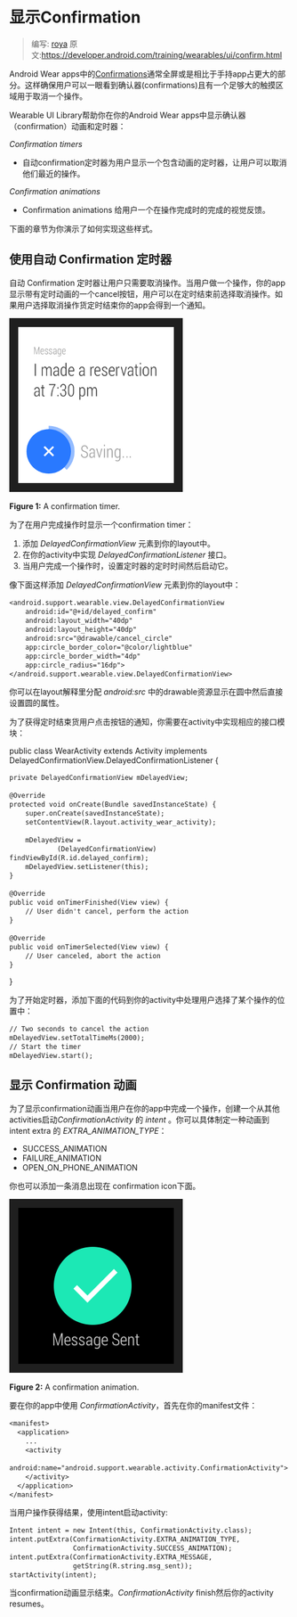 # 显示Confirmation

> 编写: [roya](https://github.com/RoyaAoki) 原文:<https://developer.android.com/training/wearables/ui/confirm.html>

<!--Confirmations in Android Wear apps use the whole screen or a larger portion of it than those in handheld apps. This ensures that users can see these confirmations by just glancing at the screen and that they have large enough touch targets to cancel an action.-->

Android Wear apps中的[Confirmations](https://developer.android.com/design/wear/patterns.html#Countdown)通常全屏或是相比于手持app占更大的部分。这样确保用户可以一眼看到确认器(confirmations)且有一个足够大的触摸区域用于取消一个操作。

<!--The Wearable UI Library helps you show confirmation animations and timers in your Android Wear apps:-->
Wearable UI Library帮助你在你的Android Wear apps中显示确认器（confirmation）动画和定时器：

<!--Confirmation timers
Automatic confirmation timers show users an animated timer that lets them cancel an action they just performed.
Confirmation animations
Confirmation animations give users visual feedback when they complete an action.-->

*Confirmation timers*

* 自动confirmation定时器为用户显示一个包含动画的定时器，让用户可以取消他们最近的操作。


*Confirmation animations*

* Confirmation animations 给用户一个在操作完成时的完成的视觉反馈。

<!--The following sections show you how to implement these patterns.-->
下面的章节为你演示了如何实现这些样式。

## 使用自动 Confirmation 定时器

<!--Automatic confirmation timers let users cancel an action they just performed. When the user performs the action, your app shows a button to cancel the action with a timer animation and starts the timer. The user has the option to cancel the action until the timer finishes. Your app gets notified if the user cancels the action and when the timer expires.-->
自动 Confirmation 定时器让用户只需要取消操作。当用户做一个操作，你的app显示带有定时动画的一个cancel按钮，用户可以在定时结束前选择取消操作。如果用户选择取消操作货定时结束你的app会得到一个通知。

![](09_uilib.png)

**Figure 1:** A confirmation timer.

<!--To show a confirmation timer when users complete an action in your app:-->
为了在用户完成操作时显示一个confirmation timer：

<!--Add a DelayedConfirmationView element to your layout.
Implement the DelayedConfirmationListener interface in your activity.
Set the duration of the timer and start it when the user completes an action.-->

1. 添加 *DelayedConfirmationView* 元素到你的layout中。
2. 在你的activity中实现 *DelayedConfirmationListener* 接口。
3. 当用户完成一个操作时，设置定时器的定时时间然后启动它。

<!--Add the DelayedConfirmationView element to your layout as follows:-->
像下面这样添加 *DelayedConfirmationView* 元素到你的layout中：

	<android.support.wearable.view.DelayedConfirmationView
	    android:id="@+id/delayed_confirm"
	    android:layout_width="40dp"
	    android:layout_height="40dp"
	    android:src="@drawable/cancel_circle"
	    app:circle_border_color="@color/lightblue"
	    app:circle_border_width="4dp"
	    app:circle_radius="16dp">
	</android.support.wearable.view.DelayedConfirmationView>
	
<!--You can assign a drawable resource to display inside the circle with the android:src attribute and configure the parameters of the circle directly on the layout definition.-->
你可以在layout解释里分配 *android:src* 中的drawable资源显示在圆中然后直接设置圆的属性。

<!--To be notified when the timer finishes or when users tap on it, implement the corresponding listener methods in your activity:-->
为了获得定时结束货用户点击按钮的通知，你需要在activity中实现相应的接口模块：

public class WearActivity extends Activity implements
                           DelayedConfirmationView.DelayedConfirmationListener {

    private DelayedConfirmationView mDelayedView;

    @Override
    protected void onCreate(Bundle savedInstanceState) {
        super.onCreate(savedInstanceState);
        setContentView(R.layout.activity_wear_activity);

        mDelayedView =
                (DelayedConfirmationView) findViewById(R.id.delayed_confirm);
        mDelayedView.setListener(this);
    }

    @Override
    public void onTimerFinished(View view) {
        // User didn't cancel, perform the action
    }

    @Override
    public void onTimerSelected(View view) {
        // User canceled, abort the action
    }
}


<!--To start the timer, add the following code to the point in your activity where users select an action:-->
为了开始定时器，添加下面的代码到你的activity中处理用户选择了某个操作的位置中：

	// Two seconds to cancel the action
	mDelayedView.setTotalTimeMs(2000);
	// Start the timer
	mDelayedView.start();
	
## 显示 Confirmation 动画

<!--To show a confirmation animation when users complete an action in your app, create an intent that starts ConfirmationActivity from one of your activities. You can specify one of the these animations with the EXTRA_ANIMATION_TYPE intent extra:-->
为了显示confirmation动画当用户在你的app中完成一个操作，创建一个从其他activities启动*ConfirmationActivity* 的 *intent* 。你可以具体制定一种动画到 intent extra 的 *EXTRA_ANIMATION_TYPE*：

* SUCCESS_ANIMATION
* FAILURE_ANIMATION
* OPEN_ON_PHONE_ANIMATION

<!--You can also add a message that appears under the confirmation icon.-->
你也可以添加一条消息出现在 confirmation icon下面。

![](08_uilib.png)

**Figure 2:** A confirmation animation.

<!--To use the ConfirmationActivity in your app, first declare this activity in your manifest file:-->
要在你的app中使用 *ConfirmationActivity*，首先在你的manifest文件：

	<manifest>
	  <application>
	    ...
	    <activity
	        android:name="android.support.wearable.activity.ConfirmationActivity">
	    </activity>
	  </application>
	</manifest>
	
<!--Then determine the result of the user action and start the activity with an intent:-->
当用户操作获得结果，使用intent启动activity:

	Intent intent = new Intent(this, ConfirmationActivity.class);
	intent.putExtra(ConfirmationActivity.EXTRA_ANIMATION_TYPE,
	                ConfirmationActivity.SUCCESS_ANIMATION);
	intent.putExtra(ConfirmationActivity.EXTRA_MESSAGE,
	                getString(R.string.msg_sent));
	startActivity(intent);
	
<!--After showing the confirmation animation, ConfirmationActivity finishes and your activity resumes.-->
当confirmation动画显示结束。*ConfirmationActivity* finish然后你的activity resumes。